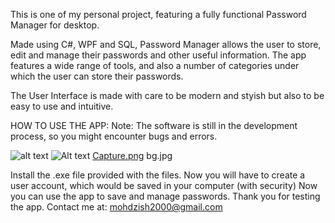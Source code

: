 This is one of my personal project, featuring a fully functional Password Manager for desktop.

Made using C#, WPF and SQL, Password Manager allows the user to store, edit and manage their passwords and other useful information. The app features a wide range of tools, and also a number of categories under which the user can store their passwords.

The User Interface is made with care to be modern and styish but also to be easy to use and intuitive.

HOW TO USE THE APP: Note: The software is still in the development process, so you might encounter bugs and errors.

![alt text](https://github.com/MohdZish/Password-Manager-App/bg.jpg?raw=true)
![Alt text](/relative/path/to/img.jpg?raw=true "Optional Title")
[Capture.png](https://postimg.cc/jLpZfRNC)
bg.jpg

Install the .exe file provided with the files.
Now you will have to create a user account, which would be saved in your computer (with security)
Now you can use the app to save and manage passwords.
Thank you for testing the app. Contact me at: mohdzish2000@gmail.com
